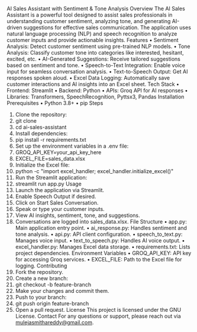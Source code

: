 AI Sales Assistant with Sentiment & Tone Analysis
Overview
The AI Sales Assistant is a powerful tool designed to assist sales professionals in understanding customer sentiment, analyzing tone, and generating AI-driven suggestions for effective sales communication. The application uses natural language processing (NLP) and speech recognition to analyze customer inputs and provide actionable insights.
Features
•	Sentiment Analysis: Detect customer sentiment using pre-trained NLP models.
•	Tone Analysis: Classify customer tone into categories like interested, hesitant, excited, etc.
•	AI-Generated Suggestions: Receive tailored suggestions based on sentiment and tone.
•	Speech-to-Text Integration: Enable voice input for seamless conversation analysis.
•	Text-to-Speech Output: Get AI responses spoken aloud.
•	Excel Data Logging: Automatically save customer interactions and AI insights into an Excel sheet.
Tech Stack
•	Frontend: Streamlit
•	Backend: Python
•	APIs: Groq API for AI responses
•	Libraries: Transformers, SpeechRecognition, Pyttsx3, Pandas
Installation
Prerequisites
•	Python 3.8+
•	pip
Steps
1.	Clone the repository: 
2.	git clone
3.	cd ai-sales-assistant
4.	Install dependencies: 
5.	pip install -r requirements.txt
6.	Set up the environment variables in a .env file: 
7.	GROQ_API_KEY=your_api_key_here
8.	EXCEL_FILE=sales_data.xlsx
9.	Initialize the Excel file: 
10.	python -c "import excel_handler; excel_handler.initialize_excel()"
11.	Run the Streamlit application: 
12.	streamlit run app.py
Usage
1.	Launch the application via Streamlit.
2.	Enable Speech Output if desired.
3.	Click on Start Sales Conversation.
4.	Speak or type your customer inputs.
5.	View AI insights, sentiment, tone, and suggestions.
6.	Conversations are logged into sales_data.xlsx.
File Structure
•	app.py: Main application entry point.
•	ai_response.py: Handles sentiment and tone analysis.
•	api.py: API client configuration.
•	speech_to_text.py: Manages voice input.
•	text_to_speech.py: Handles AI voice output.
•	excel_handler.py: Manages Excel data storage.
•	requirements.txt: Lists project dependencies.
Environment Variables
•	GROQ_API_KEY: API key for accessing Groq services.
•	EXCEL_FILE: Path to the Excel file for logging.
Contributing
1.	Fork the repository.
2.	Create a new branch: 
3.	git checkout -b feature-branch
4.	Make your changes and commit them.
5.	Push to your branch: 
6.	git push origin feature-branch
7.	Open a pull request.
License
This project is licensed under the GNU License.
Contact
For any questions or support, please reach out via mulejasmithareddy@gmail.com.
